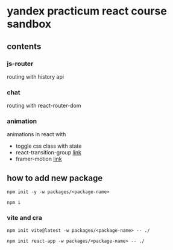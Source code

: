 # yandex practicum react course sandbox

## contents

### js-router

routing with history api

### chat

routing with react-router-dom

### animation

animations in react with

- toggle css class with state
- react-transition-group [link](https://reactcommunity.org/react-transition-group/)
- framer-motion [link](https://www.framer.com/motion/)

## how to add new package

`npm init -y -w packages/<package-name>`

`npm i`

### vite and cra

`npm init vite@latest -w packages/<package-name> -- ./`

`npm init react-app -w packages/<package-name> -- ./`

